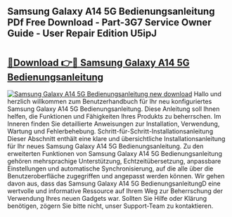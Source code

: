## Samsung Galaxy A14 5G Bedienungsanleitung PDf Free Download - Part-3G7 Service Owner Guide - User Repair Edition U5ipJ

# <h2><a href="http://df44lh.blite.top/?on=Samsung+Galaxy+A14+5G+Bedienungsanleitung">🔗Download 👉🔴 Samsung Galaxy A14 5G Bedienungsanleitung</a></h2>

[![Samsung Galaxy A14 5G Bedienungsanleitung new download](https://i.imgur.com/lujVjoI.png)](http://df44lh.blite.top/?on=Samsung+Galaxy+A14+5G+Bedienungsanleitung)
Hallo und herzlich willkommen zum Benutzerhandbuch für Ihr neu konfiguriertes Samsung Galaxy A14 5G Bedienungsanleitung. Diese Anleitung soll Ihnen helfen, die Funktionen und Fähigkeiten Ihres Produkts zu beherrschen. Im Inneren finden Sie detaillierte Anweisungen zur Installation, Verwendung, Wartung und Fehlerbehebung. Schritt-für-Schritt-Installationsanleitung Dieser Abschnitt enthält eine klare und übersichtliche Installationsanleitung für Ihr neues Samsung Galaxy A14 5G Bedienungsanleitung. Zu den erweiterten Funktionen von Samsung Galaxy A14 5G Bedienungsanleitung gehören mehrsprachige Unterstützung, Echtzeitübersetzung, anpassbare Einstellungen und automatische Synchronisierung, auf die alle über die Benutzeroberfläche zugegriffen und angepasst werden können. Wir gehen davon aus, dass das Samsung Galaxy A14 5G BedienungsanleitungD eine wertvolle und informative Ressource auf Ihrem Weg zur Beherrschung der Verwendung Ihres neuen Gadgets war. Sollten Sie Hilfe oder Klärung benötigen, zögern Sie bitte nicht, unser Support-Team zu kontaktieren.
